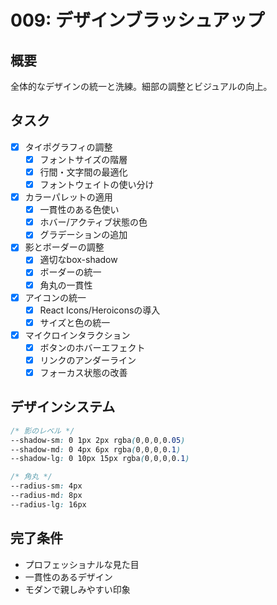 # 009: デザインブラッシュアップ

## 概要
全体的なデザインの統一と洗練。細部の調整とビジュアルの向上。

## タスク
- [x] タイポグラフィの調整
  - [x] フォントサイズの階層
  - [x] 行間・文字間の最適化
  - [x] フォントウェイトの使い分け
- [x] カラーパレットの適用
  - [x] 一貫性のある色使い
  - [x] ホバー/アクティブ状態の色
  - [x] グラデーションの追加
- [x] 影とボーダーの調整
  - [x] 適切なbox-shadow
  - [x] ボーダーの統一
  - [x] 角丸の一貫性
- [x] アイコンの統一
  - [x] React Icons/Heroiconsの導入
  - [x] サイズと色の統一
- [x] マイクロインタラクション
  - [x] ボタンのホバーエフェクト
  - [x] リンクのアンダーライン
  - [x] フォーカス状態の改善

## デザインシステム
```css
/* 影のレベル */
--shadow-sm: 0 1px 2px rgba(0,0,0,0.05)
--shadow-md: 0 4px 6px rgba(0,0,0,0.1)
--shadow-lg: 0 10px 15px rgba(0,0,0,0.1)

/* 角丸 */
--radius-sm: 4px
--radius-md: 8px
--radius-lg: 16px
```

## 完了条件
- プロフェッショナルな見た目
- 一貫性のあるデザイン
- モダンで親しみやすい印象